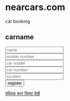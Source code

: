 # nearcars.com
car booking
<!DOCTYPE html>
<html>
<nearcar>
  <title>कार रजिस्ट्रेशन</title>
  <link rel="stylesheet" href="style.css">
</nearcar>
<body>
  <h2>carname</h2>
  <form action="/register" method="POST">
    <input type="text" name="ownerName" placeholder="name" required><br>
    <input type="text" name="mobile" placeholder="mobile number" required><br>
    <input type="text" name="carModel" placeholder="car model" required><br>
    <input type="text" name="carNumber" placeholder="car number" required><br>
    <input type="text" name="location" placeholder="location"><br>
    <button type="submit">register</button>
  </form>
  <a href="/cars">पब्लिक कार लिस्ट देखें</a>
</body>
</html>
